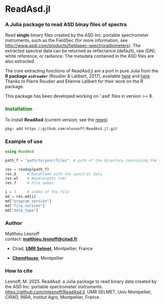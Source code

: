 # ReadAsd.jl 

### A Julia package to read ASD binay files of spectra

Read **single** binary files created by the ASD Inc. portable spectrometer instruments, such as the FieldSec 
(for more information, see <http://www.asdi.com/products/fieldspec-spectroradiometers>). The extracted spectral data 
can be returned as reflectance (default), raw (DN), white reference, or radiance. The metadata contained in the ASD 
files are also extracted. 

The core extracting functions of ReadAsd.jl are a port in pure Julia from the **R package `asdreader`** 
(Roudier & Lalibert, 2017), available [here](https://cran.r-project.org/web/packages/asdreader/index.html) and 
[here](https://github.com/pierreroudier/asdreader). Thanks to Pierre Roudier and Etienne Lalibert for their work 
on the R package.

This package has been developed working on '.asd' files in version >= 8.

### <span style="color:green"> **Installation** </span> 

To install **ReadAsd** (current version; see the [news](news.md))

```julia
pkg> add https://github.com/mlesnoff/ReadAsd.jl.git
```

### Example of use

```julia
using ReadAsd

path_f = "path/to/your/files"  # path of the directory containing the single files '.asd'

res = readsp(path_f) 
res.X     # DataFrame with the spectral data 
res.wl    # Wavelengths (nm)
res.f     # File names

i = 1     # index of the file
md = res.md[i]
md["program_version"]
md["file_version"]
md["data_type"]
```

### **Author**

Matthieu Lesnoff     
contact: **matthieu.lesnoff@cirad.fr**

- Cirad, [**UMR Selmet**](https://umr-selmet.cirad.fr/en), Montpellier, France

- [**ChemHouse**](https://www.chemproject.org/ChemHouse), Montpellier

### **How to cite**

Lesnoff, M. 2025. ReadAsd: a Julia package to read binary data created by the ASD Inc. portable spectrometer instruments. 
https://github.com/mlesnoff/ReadAsd.jl. UMR SELMET, Univ Montpellier, CIRAD, INRA, Institut Agro, Montpellier, France


